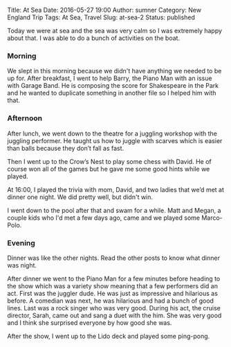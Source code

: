 Title: At Sea
Date: 2016-05-27 19:00
Author: sumner
Category: New England Trip
Tags: At Sea, Travel
Slug: at-sea-2
Status: published

Today we were at sea and the sea was very calm so I was extremely happy about
that. I was able to do a bunch of activities on the boat.

### Morning

We slept in this morning because we didn't have anything we needed to be up for.
After breakfast, I went to help Barry, the Piano Man with an issue with Garage
Band. He is composing the score for Shakespeare in the Park and he wanted to
duplicate something in another file so I helped him with that.

### Afternoon

After lunch, we went down to the theatre for a juggling workshop with the
juggling performer. He taught us how to juggle with scarves which is easier than
balls because they don’t fall as fast.

Then I went up to the Crow’s Nest to play some chess with David. He of course
won all of the games but he gave me some good hints while we played.

At 16:00, I played the trivia with mom, David, and two ladies that we’d met at
dinner one night. We did pretty well, but didn't win.

I went down to the pool after that and swam for a while. Matt and Megan, a
couple kids who I'd met a few days ago, came and we played some Marco-Polo.

### Evening

Dinner was like the other nights. Read the other posts to know what dinner was
night.

After dinner we went to the Piano Man for a few minutes before heading to the
show which was a variety show meaning that a few performers did an act. First
was the juggler dude. He was just as impressive and hilarious as before. A
comedian was next, he was hilarious and had a bunch of good lines. Last was a
rock singer who was very good. During his act, the cruise director, Sarah, came
out and sang a duet with the him. She was very good and I think she surprised
everyone by how good she was.

After the show, I went up to the Lido deck and played some ping-pong.
